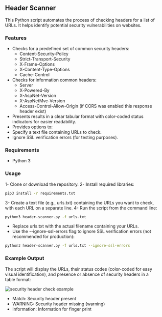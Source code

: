 ## Header Scanner
This Python script automates the process of checking headers for a list of URLs. It helps identify potential security vulnerabilities on websites.


### Features
- Checks for a predefined set of common security headers:
  - Content-Security-Policy
  - Strict-Transport-Security
  - X-Frame-Options
  - X-Content-Type-Options
  - Cache-Control
- Checks for information common headers:
  - Server
  - X-Powered-By
  - X-AspNet-Version
  - X-AspNetMvc-Version
  - Access-Control-Allow-Origin (if CORS was enabled this response header exist) 
- Presents results in a clear tabular format with color-coded status indicators for easier readability.
- Provides options to:
- Specify a text file containing URLs to check.
- Ignore SSL verification errors (for testing purposes).

### Requirements
- Python 3
  
### Usage
1- Clone or download the repository.
2- Install required libraries:
```bash
pip3 install -r requirements.txt
```
3- Create a text file (e.g., urls.txt) containing the URLs you want to check, with each URL on a separate line.
4- Run the script from the command line:
```bash
python3 header-scanner.py -f urls.txt
```
- Replace urls.txt with the actual filename containing your URLs.
- Use the --ignore-ssl-errors flag to ignore SSL verification errors (not recommended for production):
```bash
python3 header-scanner.py -f urls.txt --ignore-ssl-errors
```
### Example Output
The script will display the URLs, their status codes (color-coded for easy visual identification), and presence or absence of security headers in a table format:

![security header check example](https://github.com/khshathra-BH/header-scanner/assets/129506375/cd91eb1e-1fec-4458-8502-497491f76427)




- Match: Security header present
- WARNING: Security header missing (warning)
- Information: Information for finger print

  
